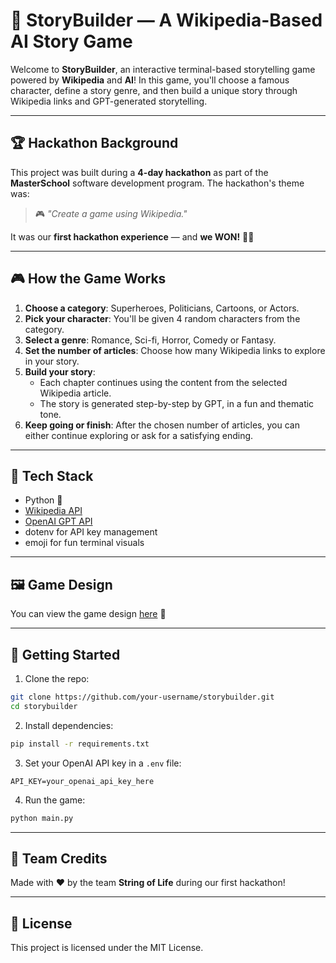 # 📝 StoryBuilder — A Wikipedia-Based AI Story Game

Welcome to **StoryBuilder**, an interactive terminal-based storytelling game powered by **Wikipedia** and **AI**! In this game, you'll choose a famous character, define a story genre, and then build a unique story through Wikipedia links and GPT-generated storytelling.

---

## 🏆 Hackathon Background

This project was built during a **4-day hackathon** as part of the **MasterSchool** software development program. The hackathon's theme was:

> 🎮 *"Create a game using Wikipedia."*

It was our **first hackathon experience** — and **we WON!** 🥇🚀

---

## 🎮 How the Game Works

1. **Choose a category**: Superheroes, Politicians, Cartoons, or Actors.
2. **Pick your character**: You'll be given 4 random characters from the category.
3. **Select a genre**: Romance, Sci-fi, Horror, Comedy or Fantasy.
4. **Set the number of articles**: Choose how many Wikipedia links to explore in your story.
5. **Build your story**:
   - Each chapter continues using the content from the selected Wikipedia article.
   - The story is generated step-by-step by GPT, in a fun and thematic tone.
6. **Keep going or finish**: After the chosen number of articles, you can either continue exploring or ask for a satisfying ending.

---

## 🧠 Tech Stack

- Python 🐍
- [Wikipedia API](https://pypi.org/project/wikipedia/)
- [OpenAI GPT API](https://platform.openai.com/)
- dotenv for API key management
- emoji for fun terminal visuals

---

## 🖼️ Game Design

You can view the game design [here](https://www.example.com/game-design-doc) 📄

---

## 🚀 Getting Started

1. Clone the repo:
```bash
git clone https://github.com/your-username/storybuilder.git
cd storybuilder
```

2. Install dependencies:
```bash
pip install -r requirements.txt
```

3. Set your OpenAI API key in a `.env` file:
```
API_KEY=your_openai_api_key_here
```

4. Run the game:
```bash
python main.py
```

---

## 🤝 Team Credits

Made with ❤️ by the team  **String of Life** during our first hackathon!

---

## 📜 License

This project is licensed under the MIT License.
